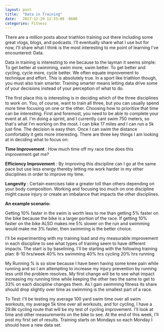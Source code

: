 ```yaml
---
layout: post
title:  "Data in Training"
date:   2017-12-29 12:33:08 -0600
categories: Fitness
---
```


There are a million posts about triathlon training out there including some great vlogs, blogs, and podcasts. I'll eventually share what I use but for now, I'll share what I think is the most interesting to me point of learning I've encountered: Data.

Data in training is interesting to me because to the layman it seems simple: To get better at swimming, swim more, swim better. To get better and cycling, cycle more, cycle better. We often equate improvement to technique and effort. This is absolutely true. In a sport like triathlon though, you must also train smarter. Training smarter means letting data drive some of your decisions instead of your perception of what to do. 

The first place this is interesting is in deciding which of the three disciplines to work on. You, of course, want to train all three, but you can usually spend more time focusing on one or the other. Choosing how to prioritize that time can be interesting. First and foremost, you need to be able to complete your event at all. I'm doing a sprint, and I currently cant swim 750 meters, so that's what I'm working on the most. I can bike 17 miles and I can run a 5k just fine. The decision is easy then. Once I can swim the distance comfortably it gets more interesting. There are three key things I am looking at in deciding what to focus on:


**Time Improvement** 
: How much time off my race time does this improvement get me? 

**Efficiency Improvement**
: By improving this discipline can I go at the same pace but use less energy thereby letting me work harder in my other disciplines in order to improve my time.

**Longevity**
: Certain exercises take a greater toll than others depending on your body composition. Working and focusing too much on one discipline might cause injury or create an imbalance that impacts the other disciplines. 

**An example scenario:**

Getting 10% faster in the swim is worth less to me than getting 5% faster on the bike because the bike is a larger portion of the race. If getting 10% faster on the bike ALSO makes me 5% slower on the run and swimming would make me 3% faster, then swimming is the better choice.

I'll be experimenting with my training load and my measurable improvement in each discipline to see what types of training seem to have different impacts. The start is by baselining. I'll be starting with the following training plan:
8-10 hrs/week
40% hrs swimming
40% hrs cycling
20% hrs running

My Running % is so slow because I have been having some knee pain while running and so I am attempting to increase my injury prevention by running less until the problem resolves. My first change will be to see what impact increasing my running time while keeping the other two the same to get to 33% on each discipline changes them. As I gain swimming fitness its share should drop slightly over time as swimming is the smallest part of a race. 

To Test:
I'll be testing my average 100 yard swim time over all swim workouts, my average 5k time over all workouts, and for cycling, I have a 29.8k cycling route that will be my test of cycling improvement. I'll look at time and other measurements on the bike to see. At the end of this week, I'll post my first set of results. Training starts on Mondays so each Monday I should have a new data set.
